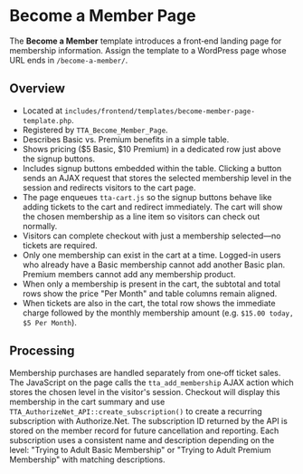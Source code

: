 # Become a Member Page

The **Become a Member** template introduces a front‑end landing page for membership information. Assign the template to a WordPress page whose URL ends in `/become-a-member/`.

## Overview
- Located at `includes/frontend/templates/become-member-page-template.php`.
- Registered by `TTA_Become_Member_Page`.
- Describes Basic vs. Premium benefits in a simple table.
- Shows pricing ($5 Basic, $10 Premium) in a dedicated row just above the signup buttons.
- Includes signup buttons embedded within the table. Clicking a button sends an AJAX request that stores the selected membership level in the session and redirects visitors to the cart page.
- The page enqueues `tta-cart.js` so the signup buttons behave like adding tickets to the cart and redirect immediately. The cart will show the chosen membership as a line item so visitors can check out normally.
- Visitors can complete checkout with just a membership selected—no tickets are required.
- Only one membership can exist in the cart at a time. Logged-in users who already have a Basic membership cannot add another Basic plan. Premium members cannot add any membership product.
- When only a membership is present in the cart, the subtotal and total rows show the price "Per Month" and table columns remain aligned.
- When tickets are also in the cart, the total row shows the immediate charge followed by the monthly membership amount (e.g. `$15.00 today, $5 Per Month`).

## Processing
Membership purchases are handled separately from one‑off ticket sales. The JavaScript on the page calls the `tta_add_membership` AJAX action which stores the chosen level in the visitor's session. Checkout will display this membership in the cart summary and use `TTA_AuthorizeNet_API::create_subscription()` to create a recurring subscription with Authorize.Net.
The subscription ID returned by the API is stored on the member record for future cancellation and reporting.
Each subscription uses a consistent name and description depending on the level:
"Trying to Adult Basic Membership" or "Trying to Adult Premium Membership" with matching descriptions.
